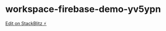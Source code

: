 # workspace-firebase-demo-yv5ypn

[Edit on StackBlitz ⚡️](https://stackblitz.com/edit/workspace-firebase-demo-yv5ypn)